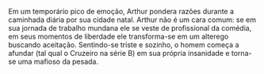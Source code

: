 Em um temporário pico de emoção, Arthur pondera razões durante a caminhada diária por sua cidade natal. Arthur não é um cara comum: se em sua jornada de trabalho mundana ele se veste de profissional da comédia, em seus momentos de liberdade ele transforma-se em um alterego buscando aceitação. Sentindo-se triste e sozinho, o homem começa a afundar (tal qual o Cruzeiro na série B) em sua própria insanidade e torna-se uma mafioso da pesada.